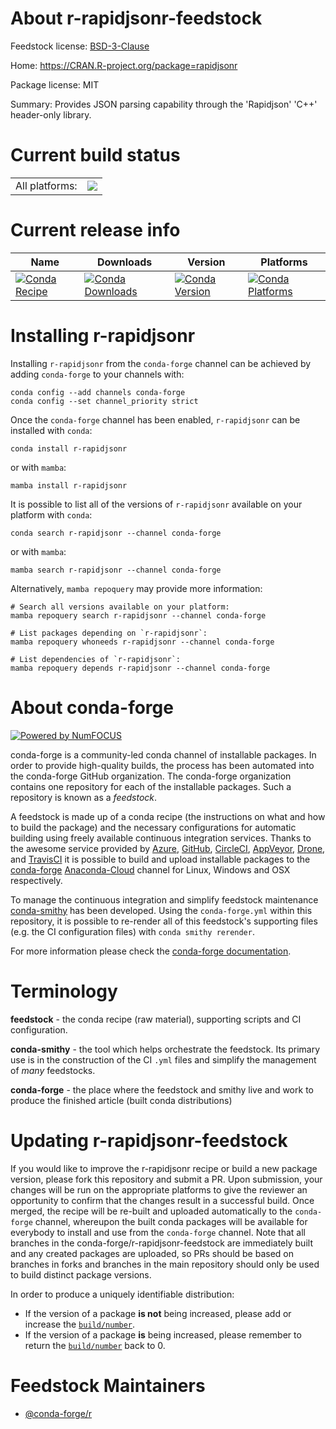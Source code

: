 About r-rapidjsonr-feedstock
============================

Feedstock license: [BSD-3-Clause](https://github.com/conda-forge/r-rapidjsonr-feedstock/blob/main/LICENSE.txt)

Home: https://CRAN.R-project.org/package=rapidjsonr

Package license: MIT

Summary: Provides JSON parsing capability through the 'Rapidjson' 'C++' header-only library. 

Current build status
====================


<table><tr><td>All platforms:</td>
    <td>
      <a href="https://dev.azure.com/conda-forge/feedstock-builds/_build/latest?definitionId=6318&branchName=main">
        <img src="https://dev.azure.com/conda-forge/feedstock-builds/_apis/build/status/r-rapidjsonr-feedstock?branchName=main">
      </a>
    </td>
  </tr>
</table>

Current release info
====================

| Name | Downloads | Version | Platforms |
| --- | --- | --- | --- |
| [![Conda Recipe](https://img.shields.io/badge/recipe-r--rapidjsonr-green.svg)](https://anaconda.org/conda-forge/r-rapidjsonr) | [![Conda Downloads](https://img.shields.io/conda/dn/conda-forge/r-rapidjsonr.svg)](https://anaconda.org/conda-forge/r-rapidjsonr) | [![Conda Version](https://img.shields.io/conda/vn/conda-forge/r-rapidjsonr.svg)](https://anaconda.org/conda-forge/r-rapidjsonr) | [![Conda Platforms](https://img.shields.io/conda/pn/conda-forge/r-rapidjsonr.svg)](https://anaconda.org/conda-forge/r-rapidjsonr) |

Installing r-rapidjsonr
=======================

Installing `r-rapidjsonr` from the `conda-forge` channel can be achieved by adding `conda-forge` to your channels with:

```
conda config --add channels conda-forge
conda config --set channel_priority strict
```

Once the `conda-forge` channel has been enabled, `r-rapidjsonr` can be installed with `conda`:

```
conda install r-rapidjsonr
```

or with `mamba`:

```
mamba install r-rapidjsonr
```

It is possible to list all of the versions of `r-rapidjsonr` available on your platform with `conda`:

```
conda search r-rapidjsonr --channel conda-forge
```

or with `mamba`:

```
mamba search r-rapidjsonr --channel conda-forge
```

Alternatively, `mamba repoquery` may provide more information:

```
# Search all versions available on your platform:
mamba repoquery search r-rapidjsonr --channel conda-forge

# List packages depending on `r-rapidjsonr`:
mamba repoquery whoneeds r-rapidjsonr --channel conda-forge

# List dependencies of `r-rapidjsonr`:
mamba repoquery depends r-rapidjsonr --channel conda-forge
```


About conda-forge
=================

[![Powered by
NumFOCUS](https://img.shields.io/badge/powered%20by-NumFOCUS-orange.svg?style=flat&colorA=E1523D&colorB=007D8A)](https://numfocus.org)

conda-forge is a community-led conda channel of installable packages.
In order to provide high-quality builds, the process has been automated into the
conda-forge GitHub organization. The conda-forge organization contains one repository
for each of the installable packages. Such a repository is known as a *feedstock*.

A feedstock is made up of a conda recipe (the instructions on what and how to build
the package) and the necessary configurations for automatic building using freely
available continuous integration services. Thanks to the awesome service provided by
[Azure](https://azure.microsoft.com/en-us/services/devops/), [GitHub](https://github.com/),
[CircleCI](https://circleci.com/), [AppVeyor](https://www.appveyor.com/),
[Drone](https://cloud.drone.io/welcome), and [TravisCI](https://travis-ci.com/)
it is possible to build and upload installable packages to the
[conda-forge](https://anaconda.org/conda-forge) [Anaconda-Cloud](https://anaconda.org/)
channel for Linux, Windows and OSX respectively.

To manage the continuous integration and simplify feedstock maintenance
[conda-smithy](https://github.com/conda-forge/conda-smithy) has been developed.
Using the ``conda-forge.yml`` within this repository, it is possible to re-render all of
this feedstock's supporting files (e.g. the CI configuration files) with ``conda smithy rerender``.

For more information please check the [conda-forge documentation](https://conda-forge.org/docs/).

Terminology
===========

**feedstock** - the conda recipe (raw material), supporting scripts and CI configuration.

**conda-smithy** - the tool which helps orchestrate the feedstock.
                   Its primary use is in the construction of the CI ``.yml`` files
                   and simplify the management of *many* feedstocks.

**conda-forge** - the place where the feedstock and smithy live and work to
                  produce the finished article (built conda distributions)


Updating r-rapidjsonr-feedstock
===============================

If you would like to improve the r-rapidjsonr recipe or build a new
package version, please fork this repository and submit a PR. Upon submission,
your changes will be run on the appropriate platforms to give the reviewer an
opportunity to confirm that the changes result in a successful build. Once
merged, the recipe will be re-built and uploaded automatically to the
`conda-forge` channel, whereupon the built conda packages will be available for
everybody to install and use from the `conda-forge` channel.
Note that all branches in the conda-forge/r-rapidjsonr-feedstock are
immediately built and any created packages are uploaded, so PRs should be based
on branches in forks and branches in the main repository should only be used to
build distinct package versions.

In order to produce a uniquely identifiable distribution:
 * If the version of a package **is not** being increased, please add or increase
   the [``build/number``](https://docs.conda.io/projects/conda-build/en/latest/resources/define-metadata.html#build-number-and-string).
 * If the version of a package **is** being increased, please remember to return
   the [``build/number``](https://docs.conda.io/projects/conda-build/en/latest/resources/define-metadata.html#build-number-and-string)
   back to 0.

Feedstock Maintainers
=====================

* [@conda-forge/r](https://github.com/conda-forge/r/)

